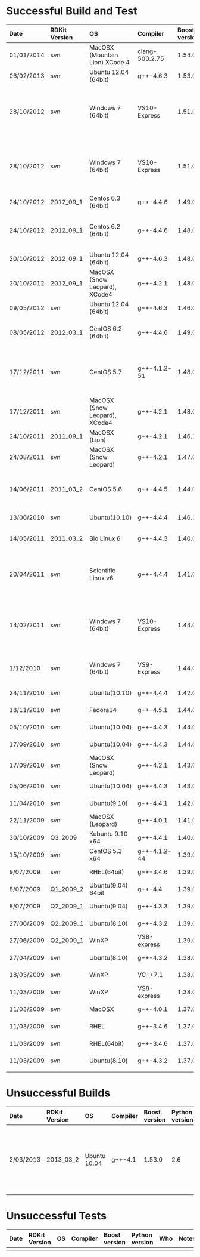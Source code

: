 # Successful Build and Test #

| **Date** | **RDKit Version** | **OS** | **Compiler** | **Boost version** | **Python version** | **Who** | **Notes** |
|:---------|:------------------|:-------|:-------------|:------------------|:-------------------|:--------|:----------|
| 01/01/2014 | svn               | MacOSX (Mountain Lion) XCode 4 | clang-500.2.75 | 1.54.0            | 2.7.2              | Greg Landrum |           |
| 06/02/2013 | svn               | Ubuntu 12.04 (64bit) | g++-4.6.3    | 1.53.0            | 2.7.3              | Greg Landrum |           |
| 28/10/2012 | svn               | Windows 7 (64bit) | VS10-Express | 1.51.0            | N/A                | Greg Landrum | 64bit RDKit build, used boostpro binary boost distribution, no Python wrappers |
| 28/10/2012 | svn               | Windows 7 (64bit) | VS10-Express | 1.51.0            | 2.7.2              | Greg Landrum | 64bit windows, 32bit RDKit build, used boostpro binary boost distribution |
| 24/10/2012 | 2012\_09\_1       | Centos 6.3 (64bit) | g++-4.4.6    | 1.49.0            | 2.6.6              | Christos Kannas |           |
| 24/10/2012 | 2012\_09\_1       | Centos 6.2 (64bit) | g++-4.4.6    | 1.48.0            | 2.6.6              | Greg Landrum | does not work with system boost (SLN tests fail) |
| 20/10/2012 | 2012\_09\_1       | Ubuntu 12.04 (64bit) | g++-4.6.3    | 1.48.0            | 2.7.3              | Greg Landrum |           |
| 20/10/2012 | 2012\_09\_1       | MacOSX (Snow Leopard), XCode4 | g++-4.2.1    | 1.48.0            | 2.6.1              | Greg Landrum | custom numpy build required |
| 09/05/2012 | svn               | Ubuntu 12.04 (64bit) | g++-4.6.3    | 1.46.0            | 2.7.3              | Greg Landrum |           |
| 08/05/2012 | 2012\_03\_1       | CentOS 6.2 (64bit) | g++-4.4.6    | 1.49.0            | 2.6.6              | Christos Nicolaou |  problems encountered with SLN parser |
| 17/12/2011 | svn               | CentOS 5.7 | g++-4.1.2-51 | 1.48.0            | 2.7.2              | Greg Landrum |  See [building on CentOS 5.7](http://code.google.com/p/rdkit/wiki/BuildingOnCentOS57) in the wiki for more details. |
| 17/12/2011 | svn               | MacOSX (Snow Leopard), XCode4 | g++-4.2.1    | 1.48.0            | 2.6.1              | Greg Landrum | custom numpy build required |
| 24/10/2011 | 2011\_09\_1       | MacOSX (Lion) | g++-4.2.1    | 1.46.1            | 2.7                | Sarah Langdon |           |
| 24/08/2011 | svn               | MacOSX (Snow Leopard) | g++-4.2.1    | 1.47.0            | 2.6.1              | Greg Landrum |           |
| 14/06/2011 | 2011\_03\_2       | CentOS 5.6 | g++-4.4.5    | 1.44.0            | 2.7                | Kirk DeLisle | See [building on CentOS](http://code.google.com/p/rdkit/wiki/BuildingOnCentOS) in the wiki for more details. |
| 13/06/2010 | svn               | Ubuntu(10.10) | g++-4.4.4    | 1.46.1            | 2.6.6              | Greg Landrum |           |
| 14/05/2011 | 2011\_03\_2       | Bio Linux 6 | g++-4.4.3    | 1.40.0            | 2.6.5              | Greg Landrum | system boost and python |
| 20/04/2011 | svn               | Scientific Linux v6 | g++-4.4.4    | 1.41.0            | 2.6.5              | Greg Landrum | system boost and python; cairo MolDraw tests fail |
| 14/02/2011 | svn               | Windows 7 (64bit) | VS10-Express | 1.44.0            | 2.6.6              | Greg Landrum | 64bit windows, 32bit RDKit build, used boostpro binary boost distribution |
| 1/12/2010 | svn               | Windows 7 (64bit) | VS9-Express  | 1.44.0            | 2.7.1              | Greg Landrum | 64bit windows, 32bit RDKit build |
| 24/11/2010 | svn               | Ubuntu(10.10) | g++-4.4.4    | 1.42.0            | 2.6.6              | Greg Landrum |           |
| 18/11/2010 | svn               | Fedora14 | g++-4.5.1    | 1.44.0            | 2.7                | Kirk DeLisle | [description](http://www.mail-archive.com/rdkit-discuss@lists.sourceforge.net/msg01385.html) |
| 05/10/2010 | svn               | Ubuntu(10.04) | g++-4.4.3    | 1.44.0            | 2.7                | Greg Landrum |           |
| 17/09/2010 | svn               | Ubuntu(10.04) | g++-4.4.3    | 1.44.0            | 2.6.5              | Greg Landrum |           |
| 17/09/2010 | svn               | MacOSX (Snow Leopard) | g++-4.2.1    | 1.43.0            | 2.6.1              | Greg Landrum |           |
| 05/06/2010 | svn               | Ubuntu(10.04) | g++-4.4.3    | 1.43.0            | 2.6.5              | Greg Landrum |           |
| 11/04/2010 | svn               | Ubuntu(9.10) | g++-4.4.1    | 1.42.0            | 2.6.4              | Greg Landrum |           |
| 22/11/2009 | svn               | MacOSX (Leopard) | g++-4.0.1    | 1.41.0            | 2.5                | Greg Landrum |           |
| 30/10/2009 | Q3\_2009          | Kubuntu 9.10 x64 | g++-4.4.1    | 1.40.0            | 2.6.4rc2           | Adrian Schreyer |           |
| 15/10/2009 | svn               | CentOS 5.3 x64 | g++-4.1.2-44 | 1.39.0            | 2.4.3              | Adrian Schreyer |           |
| 9/07/2009 | svn               | RHEL(64bit)| g++-3.4.6    | 1.39.0            | 2.5                | Greg Landrum |           |
| 8/07/2009 | Q1\_2009\_2       | Ubuntu(9.04) 64bit| g++-4.4      | 1.39.0            | 2.6.2              | Abhinav Chawade |           |
| 8/07/2009 | Q2\_2009\_1       | Ubuntu(9.04) | g++-4.3.3    | 1.39.0            | 2.6.2              | Greg Landrum |           |
| 27/06/2009 | Q2\_2009\_1       | Ubuntu(8.10) | g++-4.3.2    | 1.39.0            | 2.5                | Greg Landrum |           |
| 27/06/2009 | Q2\_2009\_1       | WinXP  | VS8-express  | 1.39.0            | 2.5                | Greg Landrum |           |
| 27/04/2009 | svn               | Ubuntu(8.10) | g++-4.3.2    | 1.38.0            | 2.6.2              | Greg Landrum |           |
| 18/03/2009 | svn               | WinXP  | VC++7.1      | 1.38.0            | 2.5                | Greg Landrum |           |
| 11/03/2009 | svn               | WinXP  | VS8-express  | 1.38.0            | 2.5                | Greg Landrum |           |
| 11/03/2009 | svn               | MacOSX | g++-4.0.1    | 1.37.0            | 2.5                | Greg Landrum |           |
| 11/03/2009 | svn               | RHEL   | g++-3.4.6    | 1.37.0            | 2.5                | Greg Landrum |           |
| 11/03/2009 | svn               | RHEL(64bit) | g++-3.4.6    | 1.37.0            | 2.5                | Greg Landrum |           |
| 11/03/2009 | svn               | Ubuntu(8.10) | g++-4.3.2    | 1.37.0            | 2.5                | Greg Landrum |           |
|          |                   |        |              |                   |                    |         |           |

# Unsuccessful Builds #

| **Date** | **RDKit Version** | **OS** | **Compiler** | **Boost version** | **Python version** | **Who** | **Notes** |
|:---------|:------------------|:-------|:-------------|:------------------|:-------------------|:--------|:----------|
| 2/03/2013 | 2013\_03\_2       | Ubuntu 10.04 | g++-4.1      | 1.53.0            | 2.6                | Greg Landrum | Problem is with boost version. Older versions of boost work fine. |

# Unsuccessful Tests #

| **Date** | **RDKit Version** | **OS** | **Compiler** | **Boost version** | **Python version** | **Who** | **Notes** |
|:---------|:------------------|:-------|:-------------|:------------------|:-------------------|:--------|:----------|
|          |                   |        |              |                   |                    |         |           |